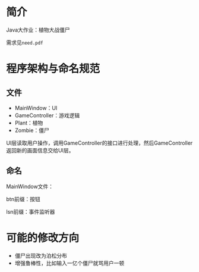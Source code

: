 # 简介

Java大作业：植物大战僵尸

需求见`need.pdf`

# 程序架构与命名规范

## 文件

- MainWindow：UI
- GameController：游戏逻辑
- Plant：植物
- Zombie：僵尸

UI层读取用户操作，调用GameController的接口进行处理，然后GameController返回新的画面信息交给UI层。

## 命名

MainWindow文件：

btn前缀：按钮

lsn前缀：事件监听器

# 可能的修改方向

- 僵尸出现改为泊松分布
- 增强鲁棒性，比如输入一亿个僵尸就骂用户一顿
